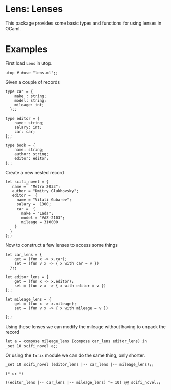 Lens: Lenses
==================================

This package provides some basic types and functions for using lenses in OCaml.

Examples
==================================

First load `Lens` in utop.

    utop # #use "lens.ml";;

Given a couple of records

    type car = {
        make : string;
        model: string;
        mileage: int;
      };;

    type editor = {
        name: string;
        salary: int;
        car: car;
    };;

    type book = {
        name: string;
        author: string;
        editor: editor;
    };;

Create a new nested record

    let scifi_novel = {
       name =  "Metro 2033";
       author = "Dmitry Glukhovsky";
       editor =  {
         name = "Vitali Gubarev";
         salary =  1300;
         car =  {
           make = "Lada";
           model = "VAZ-2103";
           mileage = 310000
        }
      }
    };;

Now to construct a few lenses to access some things

    let car_lens = {
	    get = (fun x -> x.car);
	    set = (fun v x -> { x with car = v })
	  };;

    let editor_lens = {
	    get = (fun x -> x.editor);
	    set = (fun v x -> { x with editor = v })
	};;

    let mileage_lens = {
	    get = (fun x -> x.mileage);
	    set = (fun v x -> { x with mileage = v })

    };;

Using these lenses we can modify the mileage without having to unpack the record

    let a = compose mileage_lens (compose car_lens editor_lens) in
    _set 10 scifi_novel a;;

Or using the `Infix` module we can do the same thing, only shorter.

    _set 10 scifi_novel (editor_lens |-- car_lens |-- mileage_lens);;

    (* or *)

    ((editor_lens |-- car_lens |-- mileage_lens) ^= 10) @@ scifi_novel;;
